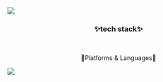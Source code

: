 <div fontAlign=center>
<img src=https://capsule-render.vercel.app/api?type=waving&color=gradient&height=170&animation=fadeIn&section=header&text=welcome&fontAlign=50>
</div>

  
<div Align=center>

<h3> ✨tech stack✨</h3>  
<br>
<p>🔗Platforms & Languages🔗</p>

</div>

<div fontAlign=center>
<img src=https://capsule-render.vercel.app/api?type=waving&color=gradient&height=170&animation=fadeIn&section=footer>
</div>

